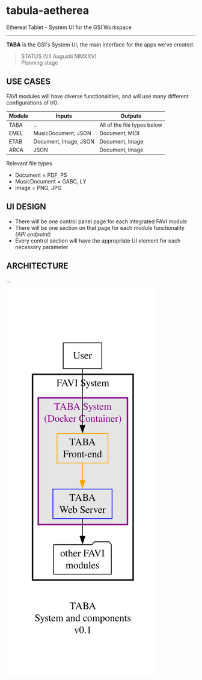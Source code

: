 # tabula-aetherea

Ethereal Tablet - System UI for the GSI Workspace

---

**TABA** is the GSI's System UI, the main interface for the apps we've created.

> STATUS (VII Augustii MMXXV)  
Planning stage

## USE CASES

FAVI modules will have diverse functionalities, and will use many different configurations of I/O.

| Module | Inputs | Outputs |
| --- | --- | --- |
| TABA | ... | All of the file types below |
| EMEL | MusicDocument, JSON | Document, MIDI |
| ETAB | Document, Image, JSON | Document, Image |
| ARCA | JSON | Document, Image |

Relevant file types

- Document = PDF, PS  
- MusicDocument = GABC, LY
- Image = PNG, JPG

## UI DESIGN

- There will be one control panel page for each integrated FAVI module
- There will be one section on that page for each module functionality _(API endpoint)_
- Every control section will have the appropriate UI element for each necessary parameter

## ARCHITECTURE

...

![TABA system](./static/design/taba-system.svg "TABA system")
